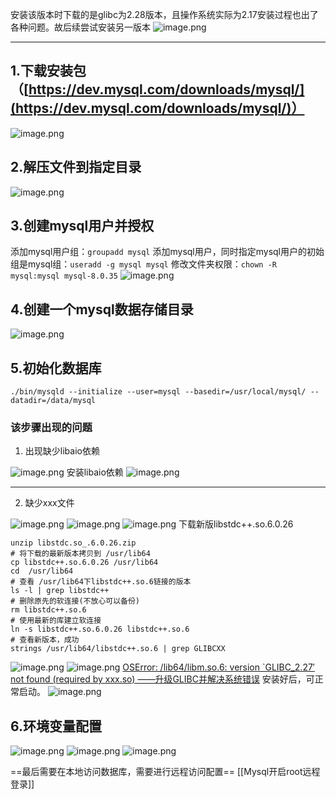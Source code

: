  安装该版本时下载的是glibc为2.28版本，且操作系统实际为2.17安装过程也出了各种问题。故后续尝试安装另一版本
![image.png](https://cdn.nlark.com/yuque/0/2024/png/33516003/1705327570902-9ffe3bdb-0513-4f06-b2a9-903a0c891789.png#averageHue=%23151829&clientId=u341c9582-d35f-4&from=paste&height=109&id=ua203c892&originHeight=109&originWidth=455&originalType=binary&ratio=1&rotation=0&showTitle=false&size=16203&status=done&style=none&taskId=u797cac0b-e620-47e4-8283-cc96556db21&title=&width=455) 

---

## 1.下载安装包（[https://dev.mysql.com/downloads/mysql/](https://dev.mysql.com/downloads/mysql/)）
![image.png](https://cdn.nlark.com/yuque/0/2024/png/33516003/1705140881242-45cf2348-b244-4c68-9609-1de7b2ce9f20.png#averageHue=%23ebebd1&clientId=u6d020b59-3e2d-4&from=paste&height=767&id=u30b958d6&originHeight=767&originWidth=1023&originalType=binary&ratio=1&rotation=0&showTitle=false&size=83824&status=done&style=none&taskId=u02c848ae-dbc5-4c77-b514-dfd748e4faa&title=&width=1023)
## 2.解压文件到指定目录
![image.png](https://cdn.nlark.com/yuque/0/2024/png/33516003/1705141104181-2b8a194d-f114-46ff-a0c5-138c08289599.png#averageHue=%23262424&clientId=u6d020b59-3e2d-4&from=paste&height=126&id=u56dd1b5f&originHeight=126&originWidth=1361&originalType=binary&ratio=1&rotation=0&showTitle=false&size=19196&status=done&style=none&taskId=u70db5b43-ba23-4206-bbc6-be1db131587&title=&width=1361)
## 3.创建mysql用户并授权
添加mysql用户组：`groupadd mysql`
添加mysql用户，同时指定mysql用户的初始组是mysql组：`useradd -g mysql mysql`
修改文件夹权限：`chown -R mysql:mysql mysql-8.0.35`
![image.png](https://cdn.nlark.com/yuque/0/2024/png/33516003/1705142234614-44c0e64d-23ba-4185-9ed2-de563374eb2c.png#averageHue=%232b2927&clientId=u6d020b59-3e2d-4&from=paste&height=462&id=ue13c94f9&originHeight=462&originWidth=961&originalType=binary&ratio=1&rotation=0&showTitle=false&size=59706&status=done&style=none&taskId=uba0ffb90-4aff-447e-82db-9bde8c5c813&title=&width=961)
## 4.创建一个mysql数据存储目录
![image.png](https://cdn.nlark.com/yuque/0/2024/png/33516003/1705145216124-22ccc4e4-8d58-451a-ad4a-322c5d7f1f70.png#averageHue=%23282625&clientId=u6d020b59-3e2d-4&from=paste&height=212&id=u08f149c8&originHeight=212&originWidth=820&originalType=binary&ratio=1&rotation=0&showTitle=false&size=18867&status=done&style=none&taskId=uaf496738-f9e4-4158-ad31-328d9d9d9dc&title=&width=820)
## 5.初始化数据库
`./bin/mysqld --initialize --user=mysql --basedir=/usr/local/mysql/ --datadir=/data/mysql`
### 该步骤出现的问题

1. 出现缺少libaio依赖

![image.png](https://cdn.nlark.com/yuque/0/2024/png/33516003/1705143294942-227e8a38-087d-435a-8613-33e89cbc20ed.png#averageHue=%23292726&clientId=u6d020b59-3e2d-4&from=paste&height=101&id=u053c3de9&originHeight=101&originWidth=1851&originalType=binary&ratio=1&rotation=0&showTitle=false&size=22625&status=done&style=none&taskId=u77e8afd4-2dd9-4e05-a103-4b4149d0fc5&title=&width=1851)
安装libaio依赖
![image.png](https://cdn.nlark.com/yuque/0/2024/png/33516003/1705143472615-cc23c37a-1bf4-4afc-abab-52fe361a0e4f.png#averageHue=%23232222&clientId=u6d020b59-3e2d-4&from=paste&height=793&id=u285c4562&originHeight=793&originWidth=1403&originalType=binary&ratio=1&rotation=0&showTitle=false&size=71870&status=done&style=none&taskId=ucd59a9ae-2e1a-46ff-9353-2170e62e4c8&title=&width=1403)

---

2. 缺少xxx文件

![image.png](https://cdn.nlark.com/yuque/0/2024/png/33516003/1705143659428-cc9e64e1-1292-4e14-aba9-3c141dfc96d3.png#averageHue=%232b2927&clientId=u6d020b59-3e2d-4&from=paste&height=551&id=u4dc94671&originHeight=551&originWidth=1873&originalType=binary&ratio=1&rotation=0&showTitle=false&size=125769&status=done&style=none&taskId=ue90f62da-8548-4ca9-9b29-6fddfce3de9&title=&width=1873)
![image.png](https://cdn.nlark.com/yuque/0/2024/png/33516003/1705146253271-36ac133b-4a00-4c45-88a4-da3b8ed55052.png#averageHue=%232a2726&clientId=ua49649c0-6d4c-4&from=paste&height=119&id=ua7b0bb8c&originHeight=119&originWidth=1195&originalType=binary&ratio=1&rotation=0&showTitle=false&size=17953&status=done&style=none&taskId=ud4e24cf8-7396-4311-90eb-b1bbabcfb8a&title=&width=1195)
![image.png](https://cdn.nlark.com/yuque/0/2024/png/33516003/1705157446843-e2ad118c-b7b4-4f4c-9eed-619b9e33970f.png#averageHue=%23232121&clientId=ua49649c0-6d4c-4&from=paste&height=371&id=u17898e57&originHeight=371&originWidth=1005&originalType=binary&ratio=1&rotation=0&showTitle=false&size=31582&status=done&style=none&taskId=u96f5b0d1-f67a-4cb7-8f39-b1690a2a59d&title=&width=1005)
下载新版libstdc++.so.6.0.26
```shell
unzip libstdc.so_.6.0.26.zip
# 将下载的最新版本拷贝到 /usr/lib64
cp libstdc++.so.6.0.26 /usr/lib64
cd  /usr/lib64
# 查看 /usr/lib64下libstdc++.so.6链接的版本
ls -l | grep libstdc++
# 删除原先的软连接(不放心可以备份)
rm libstdc++.so.6
# 使用最新的库建立软连接
ln -s libstdc++.so.6.0.26 libstdc++.so.6
# 查看新版本，成功
strings /usr/lib64/libstdc++.so.6 | grep GLIBCXX
```
![image.png](https://cdn.nlark.com/yuque/0/2024/png/33516003/1705223079740-c66d3982-45d0-4014-b9b5-1a9d5fda8d2e.png#averageHue=%232a2827&clientId=ua4132ded-0e83-4&from=paste&height=648&id=ube2b2e7d&originHeight=648&originWidth=1054&originalType=binary&ratio=1&rotation=0&showTitle=false&size=57177&status=done&style=none&taskId=u7ac0a573-d266-46ba-be66-a750ef2f602&title=&width=1054)
![image.png](https://cdn.nlark.com/yuque/0/2024/png/33516003/1705223447618-c718ed41-0bd3-42a1-8d03-b674c4ac6b0a.png#averageHue=%23383532&clientId=ua4132ded-0e83-4&from=paste&height=151&id=u3c512952&originHeight=151&originWidth=1309&originalType=binary&ratio=1&rotation=0&showTitle=false&size=23608&status=done&style=none&taskId=u44f12718-ca7b-4c20-aacb-394f441b675&title=&width=1309)
[OSError: /lib64/libm.so.6: version `GLIBC_2.27′ not found (required by xxx.so) ——升级GLIBC并解决系统错误](https://zhuanlan.zhihu.com/p/559791450)
安装好后，可正常启动。
![image.png](https://cdn.nlark.com/yuque/0/2024/png/33516003/1705225116576-e0ad211b-cedd-4f28-942e-2f33f4370fd9.png#averageHue=%2332302e&clientId=ua4132ded-0e83-4&from=paste&height=218&id=ufbf430c9&originHeight=218&originWidth=1722&originalType=binary&ratio=1&rotation=0&showTitle=false&size=38692&status=done&style=none&taskId=u26bf6427-6c7d-4b97-8d01-dca7b34ad5d&title=&width=1722)
## 6.环境变量配置
![image.png](https://cdn.nlark.com/yuque/0/2024/png/33516003/1705230595615-921fe3fc-70cd-4e95-bc36-d4ea1e58003d.png#averageHue=%23252524&clientId=ua4132ded-0e83-4&from=paste&height=148&id=uc555b492&originHeight=148&originWidth=524&originalType=binary&ratio=1&rotation=0&showTitle=false&size=8348&status=done&style=none&taskId=u8fb22dba-5f06-45cb-b5c8-6fc34d09097&title=&width=524)
![image.png](https://cdn.nlark.com/yuque/0/2024/png/33516003/1705230527965-017dc4ec-0110-44e7-8d16-3a10f47999e2.png#averageHue=%23272626&clientId=ua4132ded-0e83-4&from=paste&height=477&id=u05ab31ac&originHeight=477&originWidth=861&originalType=binary&ratio=1&rotation=0&showTitle=false&size=33227&status=done&style=none&taskId=ud3d942c5-1989-40fe-a327-3137ea54e27&title=&width=861)
![image.png](https://save-826tt.obs.cn-east-3.myhuaweicloud.com/note_imges/202405171422659.png)

==最后需要在本地访问数据库，需要进行远程访问配置==
[[Mysql开启root远程登录]]
